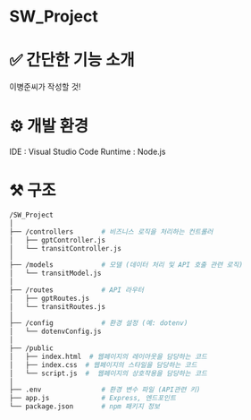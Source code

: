 # SW_Project

# ✅ 간단한 기능 소개
이병준씨가 작성할 것!

# ⚙️ 개발 환경
IDE : Visual Studio Code
Runtime : Node.js

# ⚒️ 구조
```bash
/SW_Project
│
├── /controllers       # 비즈니스 로직을 처리하는 컨트롤러
│   ├── gptController.js
│   └── transitController.js
│
├── /models            # 모델 (데이터 처리 및 API 호출 관련 로직)
│   └── transitModel.js
│
├── /routes            # API 라우터
│   ├── gptRoutes.js
│   └── transitRoutes.js
│
├── /config            # 환경 설정 (예: dotenv)
│   └── dotenvConfig.js
│
├── /public            
│   ├── index.html  # 웹페이지의 레이아웃을 담당하는 코드
│   ├── index.css  # 웹페이지의 스타일을 담당하는 코드
│   └── script.js  #  웹페이지의 상호작용을 담당하는 코드
│
├── .env               # 환경 변수 파일 (API관련 키)
├── app.js             # Express, 엔드포인트
└── package.json       # npm 패키지 정보
``` 
